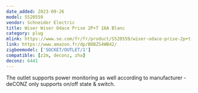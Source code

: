 ```yaml
---
date_added: 2023-09-26
model: S520559
vendor: Schneider Electric
title: Wiser Wiser Odace Prise 2P+T 16A Blanc
category: plug
mlink: https://www.se.com/fr/fr/product/S520559/wiser-odace-prise-2p+t-connectée-16a-zigbee-blanc/
link: https://www.amazon.fr/dp/B0BZS4WB42/
zigbeemodel: ['SOCKET/OUTLET/1']
compatible: [z2m, deconz, zha] 
deconz: 6441
---
```


The outlet supports power monitoring as well according to manufacturer - deCONZ only supports on/off state & switch.